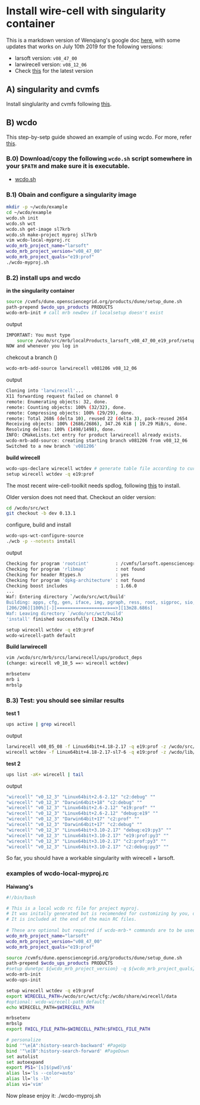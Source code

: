 # Install wire-cell with singularity container

This is a markdown version of Wenqiang's google doc [here](https://docs.google.com/document/d/1cXfifmLUx6UroHm66uJRzG1PEYJ7jLFNRA1LDZ7y5ls/edit), with some updates that works on July 10th 2019 for the following versions:

- larsoft version: `v08_47_00`
- larwirecell version: `v08_12_06`
- Check [this](https://cdcvs.fnal.gov/redmine/projects/larsoft/wiki/LArSoft_release_list) for the latest version

## A) singularity and cvmfs

Install singlularity and cvmfs following [this](https://github.com/WireCell/wire-cell-singularity).

## B) wcdo

This step-by-setp guide showed an example of using wcdo.  For more, refer [this](https://github.com/WireCell/wire-cell-singularity/blob/master/wcdo.org).

### B.0) Download/copy the following `wcdo.sh` script somewhere in your `$PATH` and make sure it is executable.

- [wcdo.sh](https://raw.githubusercontent.com/WireCell/wire-cell-singularity/master/wcdo.sh)

### B.1) Obain and configure a singularity image

```bash
mkdir -p ~/wcdo/example
cd ~/wcdo/example
wcdo.sh init
wcdo.sh wct
wcdo.sh get-image sl7krb
wcdo.sh make-project myproj sl7krb
vim wcdo-local-myproj.rc
wcdo_mrb_project_name="larsoft"
wcdo_mrb_project_version="v08_47_00"
wcdo_mrb_project_quals="e19:prof"
./wcdo-myproj.sh
```

### B.2) install ups and wcdo
**in the singularity container**

```bash
source /cvmfs/dune.opensciencegrid.org/products/dune/setup_dune.sh
path-prepend $wcdo_ups_products PRODUCTS
wcdo-mrb-init # call mrb newDev if localsetup doesn't exist
```
output
```bash
IMPORTANT: You must type
    source /wcdo/src/mrb/localProducts_larsoft_v08_47_00_e19_prof/setup
NOW and whenever you log in
```

chekcout a branch ()

```bash
wcdo-mrb-add-source larwirecell v081206 v08_12_06
```
output
```bash
Cloning into 'larwirecell'...
X11 forwarding request failed on channel 0
remote: Enumerating objects: 32, done.
remote: Counting objects: 100% (32/32), done.
remote: Compressing objects: 100% (29/29), done.
remote: Total 2686 (delta 10), reused 22 (delta 3), pack-reused 2654
Receiving objects: 100% (2686/2686), 347.26 KiB | 19.29 MiB/s, done.
Resolving deltas: 100% (1498/1498), done.
INFO: CMakeLists.txt entry for product larwirecell already exists.
wcdo-mrb-add-source: creating starting branch v081206 from v08_12_06
Switched to a new branch 'v081206'
```

**build wirecell**

```bash
wcdo-ups-declare wirecell wctdev # generate table file according to current dependency tree
setup wirecell wctdev -q e19:prof
```

The most recent wire-cell-toolkit needs spdlog, following [this](https://brettviren.github.io/zio/install.html#org05744f0) to install.

Older version does not need that. Checkout an older version:
```bash
cd /wcdo/src/wct
git checkout -b dev 0.13.1
```

configure, build and install
```bash
wcdo-ups-wct-configure-source
./wcb -p --notests install
```

output
```bash
Checking for program 'rootcint'          : /cvmfs/larsoft.opensciencegrid.org/products/root/v6_12_06a/Linux64bit+3.10-2.17-e19-prof/bin/rootcint 
Checking for program 'rlibmap'           : not found 
Checking for header Rtypes.h             : yes 
Checking for program 'dpkg-architecture' : not found 
Checking boost includes                  : 1.66.0 
...
Waf: Entering directory `/wcdo/src/wct/build'
Building: apps, cfg, gen, iface, img, pgraph, ress, root, sigproc, sio, util
[206/206][100%][-][======================>][13m28.686s]
Waf: Leaving directory `/wcdo/src/wct/build'
'install' finished successfully (13m28.745s)
```

```bash
setup wirecell wctdev -q e19:prof
wcdo-wirecell-path default
```
**Build larwirecell**

```bash
vim /wcdo/src/mrb/srcs/larwirecell/ups/product_deps
(change: wirecell v0_10_5 ==> wirecell wctdev)

mrbsetenv
mrb i
mrbslp
```





### B.3) Test: you should see similar results

**test 1**

```bash
ups active | grep wirecell
```
output

```bash
larwirecell v08_05_08 -f Linux64bit+4.18-2.17 -q e19:prof -z /wcdo/src/mrb/localProducts_larsoft_v08_47_00_e19_prof
wirecell wctdev -f Linux64bit+4.18-2.17-sl7-6 -q e19:prof -z /wcdo/lib/ups
```



**test 2**

```bash
ups list -aK+ wirecell | tail
```

output

```bash
"wirecell" "v0_12_3" "Linux64bit+2.6-2.12" "c2:debug" "" 
"wirecell" "v0_12_3" "Darwin64bit+18" "c2:debug" "" 
"wirecell" "v0_12_3" "Linux64bit+2.6-2.12" "e19:prof" "" 
"wirecell" "v0_12_3" "Linux64bit+2.6-2.12" "debug:e19" "" 
"wirecell" "v0_12_3" "Darwin64bit+17" "c2:prof" "" 
"wirecell" "v0_12_3" "Darwin64bit+17" "c2:debug" "" 
"wirecell" "v0_12_3" "Linux64bit+3.10-2.17" "debug:e19:py3" "" 
"wirecell" "v0_12_3" "Linux64bit+3.10-2.17" "e19:prof:py3" "" 
"wirecell" "v0_12_3" "Linux64bit+3.10-2.17" "c2:prof:py3" "" 
"wirecell" "v0_12_3" "Linux64bit+3.10-2.17" "c2:debug:py3" ""
```

So far, you should have a workable singularity with wirecell + larsoft.

### examples of wcdo-local-myproj.rc

**Haiwang's**

```bash
#!/bin/bash

# This is a local wcdo rc file for project myproj.
# It was initally generated but is recomended for customizing by you, dear user.
# It is included at the end of the main RC files.
    
# These are optional but required if wcdo-mrb-* commands are to be used.
wcdo_mrb_project_name="larsoft"
wcdo_mrb_project_version="v08_47_00"
wcdo_mrb_project_quals="e19:prof"

source /cvmfs/dune.opensciencegrid.org/products/dune/setup_dune.sh
path-prepend $wcdo_ups_products PRODUCTS
#setup dunetpc ${wcdo_mrb_project_version} -q ${wcdo_mrb_project_quals}
wcdo-mrb-init
wcdo-ups-init

setup wirecell wctdev -q e19:prof
export WIRECELL_PATH=/wcdo/src/wct/cfg:/wcdo/share/wirecell/data
#optional: wcdo-wirecell-path default
echo WIRECELL_PATH=$WIRECELL_PATH

mrbsetenv
mrbslp
export FHICL_FILE_PATH=$WIRECELL_PATH:$FHICL_FILE_PATH

# personalize
bind '"\e[A":history-search-backward' #PageUp
bind '"\e[B":history-search-forward' #PageDown
set autolist
set autoexpand
export PS1='[s]$(pwd)\n$'
alias ls='ls --color=auto'
alias ll='ls -lh'
alias vi='vim'
```

Now please enjoy it: ./wcdo-myproj.sh
